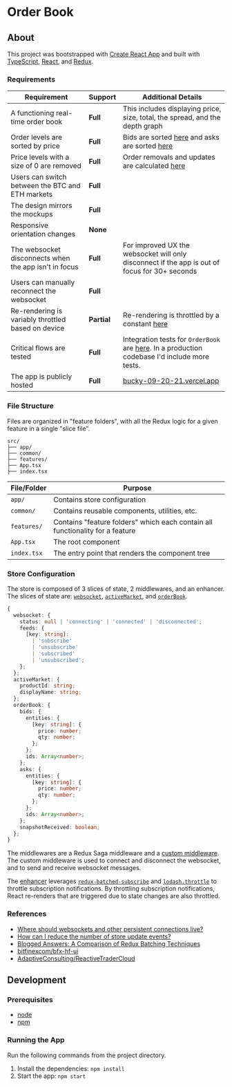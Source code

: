 # Order Book

## About

This project was bootstrapped with [Create React App](https://github.com/facebook/create-react-app) and built with [TypeScript](https://www.typescriptlang.org/), [React](https://reactjs.org/), and [Redux](https://redux.js.org/).

### Requirements

| Requirement                                           | Support     | Additional Details                                                                                                                                                                                                                                                |
| ----------------------------------------------------- | ----------- | ----------------------------------------------------------------------------------------------------------------------------------------------------------------------------------------------------------------------------------------------------------------- |
| A functioning real-time order book                    | **Full**    | This includes displaying price, size, total, the spread, and the depth graph                                                                                                                                                                                      |
| Order levels are sorted by price                      | **Full**    | Bids are sorted [here](https://github.com/BuckyMaler/bucky-09-20-21/blob/master/src/features/order-book/orderBookSlice.ts#L34) and asks are sorted [here](https://github.com/BuckyMaler/bucky-09-20-21/blob/master/src/features/order-book/orderBookSlice.ts#L39) |
| Price levels with a size of 0 are removed             | **Full**    | Order removals and updates are calculated [here](https://github.com/BuckyMaler/bucky-09-20-21/blob/master/src/features/order-book/orderBookSlice.ts#L121)                                                                                                         |
| Users can switch between the BTC and ETH markets      | **Full**    |                                                                                                                                                                                                                                                                   |
| The design mirrors the mockups                        | **Full**    |                                                                                                                                                                                                                                                                   |
| Responsive orientation changes                        | **None**    |                                                                                                                                                                                                                                                                   |
| The websocket disconnects when the app isn't in focus | **Full**    | For improved UX the websocket will only disconnect if the app is out of focus for 30+ seconds                                                                                                                                                                     |
| Users can manually reconnect the websocket            | **Full**    |                                                                                                                                                                                                                                                                   |
| Re-rendering is variably throttled based on device    | **Partial** | Re-rendering is throttled by a constant [here](https://github.com/BuckyMaler/bucky-09-20-21/blob/master/src/app/store.ts#L28)                                                                                                                                     |
| Critical flows are tested                             | **Full**    | Integration tests for `OrderBook` are [here](https://github.com/BuckyMaler/bucky-09-20-21/blob/master/src/features/order-book/containers/OrderBook.test.tsx). In a production codebase I'd include more tests.                                                    |
| The app is publicly hosted                            | **Full**    | [bucky-09-20-21.vercel.app](http://bucky-09-20-21.vercel.app/)                                                                                                                                                                                                    |

### File Structure

Files are organized in "feature folders", with all the Redux logic for a given feature in a single "slice file".

```
src/
├── app/
├── common/
├── features/
├── App.tsx
├── index.tsx
```

| File/Folder | Purpose                                                                       |
| ----------- | ----------------------------------------------------------------------------- |
| `app/`      | Contains store configuration                                                  |
| `common/`   | Contains reusable components, utilities, etc.                                 |
| `features/` | Contains "feature folders" which each contain all functionality for a feature |
| `App.tsx`   | The root component                                                            |
| `index.tsx` | The entry point that renders the component tree                               |

### Store Configuration

The store is composed of 3 slices of state, 2 middlewares, and an enhancer. The slices of state are: [`websocket`](https://github.com/BuckyMaler/bucky-09-20-21/blob/master/src/features/websocket/websocketSlice.ts), [`activeMarket`](https://github.com/BuckyMaler/bucky-09-20-21/blob/master/src/features/activeMarket/activeMarketSlice.ts), and [`orderBook`](https://github.com/BuckyMaler/bucky-09-20-21/blob/master/src/features/order-book/orderBookSlice.ts).

```typescript
{
  websocket: {
    status: null | 'connecting' | 'connected' | 'disconnected';
    feeds: {
      [key: string]:
        | 'subscribe'
        | 'unsubscribe'
        | 'subscribed'
        | 'unsubscribed';
    };
  };
  activeMarket: {
    productId: string;
    displayName: string;
  };
  orderBook: {
    bids: {
      entities: {
        [key: string]: {
          price: number;
          qty: number;
        };
      };
      ids: Array<number>;
    };
    asks: {
      entities: {
        [key: string]: {
          price: number;
          qty: number;
        };
      };
      ids: Array<number>;
    };
    snapshotReceived: boolean;
  };
}
```

The middlewares are a Redux Saga middleware and a [custom middleware](https://github.com/BuckyMaler/bucky-09-20-21/blob/master/src/app/middleware.ts). The custom middleware is used to connect and disconnect the websocket, and to send and receive websocket messages.

The [enhancer](https://github.com/BuckyMaler/bucky-09-20-21/blob/master/src/app/store.ts#L32) leverages [`redux-batched-subscribe`](https://github.com/tappleby/redux-batched-subscribe) and [`lodash.throttle`](https://www.npmjs.com/package/lodash.throttle) to throttle subscription notifications. By throttling subscription notifications, React re-renders that are triggered due to state changes are also throttled.

### References

- [Where should websockets and other persistent connections live?](https://redux.js.org/faq/code-structure#where-should-websockets-and-other-persistent-connections-live)
- [How can I reduce the number of store update events?](https://redux.js.org/faq/performance#how-can-i-reduce-the-number-of-store-update-events)
- [Blogged Answers: A Comparison of Redux Batching Techniques](https://blog.isquaredsoftware.com/2020/01/blogged-answers-redux-batching-techniques/)
- [bitfinexcom/bfx-hf-ui](https://github.com/bitfinexcom/bfx-hf-ui)
- [AdaptiveConsulting/ReactiveTraderCloud](https://github.com/AdaptiveConsulting/ReactiveTraderCloud)

## Development

### Prerequisites

- [node](https://nodejs.org/en/download/)
- [npm](https://docs.npmjs.com/downloading-and-installing-node-js-and-npm)

### Running the App

Run the following commands from the project directory.

1. Install the dependencies: `npm install`
2. Start the app: `npm start`

